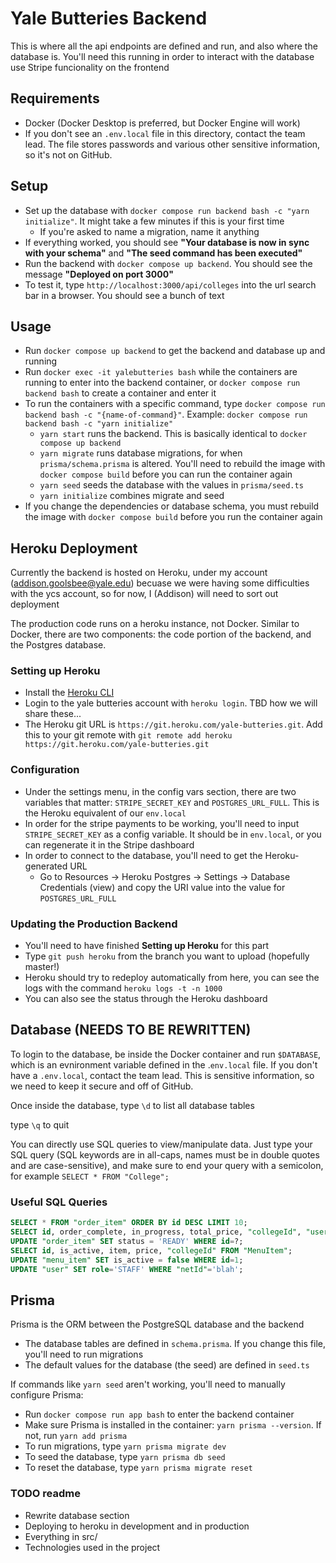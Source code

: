 # Yale Butteries Backend

This is where all the api endpoints are defined and run, and also where the database is. You'll need this running in order to interact with the database use Stripe funcionality on the frontend

## Requirements

- Docker (Docker Desktop is preferred, but Docker Engine will work)
- If you don't see an `.env.local` file in this directory, contact the team lead. The file stores passwords and various other sensitive information, so it's not on GitHub.

## Setup

- Set up the database with `docker compose run backend bash -c "yarn initialize"`. It might take a few minutes if this is your first time
  - If you're asked to name a migration, name it anything
- If everything worked, you should see **"Your database is now in sync with your schema"** and **"The seed command has been executed"**
- Run the backend with `docker compose up backend`. You should see the message **"Deployed on port 3000"**
- To test it, type `http://localhost:3000/api/colleges` into the url search bar in a browser. You should see a bunch of text

## Usage

- Run `docker compose up backend` to get the backend and database up and running
- Run `docker exec -it yalebutteries bash` while the containers are running to enter into the backend container, or `docker compose run backend bash` to create a container and enter it
- To run the containers with a specific command, type `docker compose run backend bash -c "{name-of-command}"`. Example: `docker compose run backend bash -c "yarn initialize"`
  - `yarn start` runs the backend. This is basically identical to `docker compose up backend`
  - `yarn migrate` runs database migrations, for when `prisma/schema.prisma` is altered. You'll need to rebuild the image with `docker compose build` before you can run the container again
  - `yarn seed` seeds the database with the values in `prisma/seed.ts`
  - `yarn initialize` combines migrate and seed
- If you change the dependencies or database schema, you must rebuild the image with `docker compose build` before you run the container again

## Heroku Deployment

Currently the backend is hosted on Heroku, under my account (<addison.goolsbee@yale.edu>) becuase we were having some difficulties with the ycs account, so for now, I (Addison) will need to sort out deployment

The production code runs on a heroku instance, not Docker. Similar to Docker, there are two components: the code portion of the backend, and the Postgres database.

### Setting up Heroku

- Install the [Heroku CLI](https://devcenter.heroku.com/articles/heroku-cli)
- Login to the yale butteries account with `heroku login`. TBD how we will share these...
- The Heroku git URL is `https://git.heroku.com/yale-butteries.git`. Add this to your git remote with `git remote add heroku https://git.heroku.com/yale-butteries.git`

### Configuration

- Under the settings menu, in the config vars section, there are two variables that matter: `STRIPE_SECRET_KEY` and `POSTGRES_URL_FULL`. This is the Heroku equivalent of our `env.local`
- In order for the stripe payments to be working, you'll need to input `STRIPE_SECRET_KEY` as a config variable. It should be in `env.local`, or you can regenerate it in the Stripe dashboard
- In order to connect to the database, you'll need to get the Heroku-generated URL
  - Go to Resources -> Heroku Postgres -> Settings -> Database Credentials (view) and copy the URI value into the value for `POSTGRES_URL_FULL`

### Updating the Production Backend

- You'll need to have finished **Setting up Heroku** for this part
- Type `git push heroku` from the branch you want to upload (hopefully master!)
- Heroku should try to redeploy automatically from here, you can see the logs with the command `heroku logs -t -n 1000`
- You can also see the status through the Heroku dashboard

## Database (NEEDS TO BE REWRITTEN)

To login to the database, be inside the Docker container and run `$DATABASE`, which is an evnironment variable defined in the .`env.local` file. If you don't have a `.env.local`, contact the team lead. This is sensitive information, so we need to keep it secure and off of GitHub.

Once inside the database, type `\d` to list all database tables

type `\q` to quit

You can directly use SQL queries to view/manipulate data. Just type your SQL query (SQL keywords are in all-caps, names must be in double quotes and are case-sensitive), and make sure to end your query with a semicolon, for example `SELECT * FROM "College";`

### Useful SQL Queries

```SQL
SELECT * FROM "order_item" ORDER BY id DESC LIMIT 10;
SELECT id, order_complete, in_progress, total_price, "collegeId", "userId", charged_price, payment_intent_id FROM "TransactionHistory" ORDER BY id DESC LIMIT 3;
UPDATE "order_item" SET status = 'READY' WHERE id=?;
SELECT id, is_active, item, price, "collegeId" FROM "MenuItem";
UPDATE "menu_item" SET is_active = false WHERE id=1;
UPDATE "user" SET role='STAFF' WHERE "netId"='blah';
```

## Prisma

Prisma is the ORM between the PostgreSQL database and the backend

- The database tables are defined in `schema.prisma`. If you change this file, you'll need to run migrations
- The default values for the database (the seed) are defined in `seed.ts`

If commands like `yarn seed` aren't working, you'll need to manually configure Prisma:

- Run `docker compose run app bash` to enter the backend container
- Make sure Prisma is installed in the container: `yarn prisma --version`. If not, run `yarn add prisma`
- To run migrations, type `yarn prisma migrate dev`
- To seed the database, type `yarn prisma db seed`
- To reset the database, type `yarn prisma migrate reset`

### TODO readme

- Rewrite database section
- Deploying to heroku in development and in production
- Everything in src/
- Technologies used in the project
